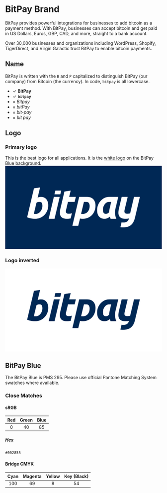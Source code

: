 BitPay Brand
============

BitPay provides powerful integrations for businesses to add bitcoin as a payment method. With BitPay, businesses can accept bitcoin and get paid in US Dollars, Euros, GBP, CAD, and more, straight to a bank account.

Over 30,000 businesses and organizations including WordPress, Shopify, TigerDirect, and Virgin Galactic trust BitPay to enable bitcoin payments.

## Name
BitPay is written with the `B` and `P` capitalized to distinguish BitPay (our company) from Bitcoin (the currency). In code, `bitpay` is all lowercase.

- ✓ **BitPay**
- ✓ **`bitpay`**
- × *Bitpay*
- × *bitPay*
- × *bit-pay*
- × *bit pay*

## Logo
### Primary logo
This is the best logo for all applications. It is the [white logo](bitpay-logo-primary.png) on the BitPay Blue background.
![BitPay Logo](bitpay-logo-full.png)
### Logo inverted
![BitPay Logo Inverse](bitpay-logo-inverse.png)

## BitPay Blue

The BitPay Blue is PMS 295. Please use official Pantone Matching System swatches where available.

### Close Matches

#### sRGB

| Red | Green | Blue |
|:---:|:-----:|:----:|
|  0  |   40  |  85  |

##### Hex
`#002855`

#### Bridge CMYK

| Cyan | Magenta | Yellow | Key (Black) |
|:----:|:-------:|:------:|:-----------:|
| 100  |   69    |   8    |      54     |
